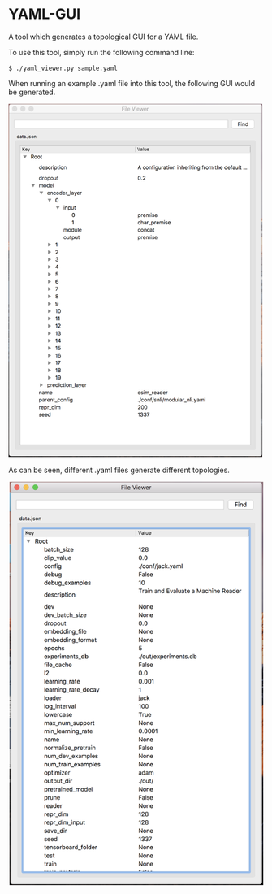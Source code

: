 # YAML-GUI
A tool which generates a topological GUI for a YAML file.

To use this tool, simply run the following command line:

```
$ ./yaml_viewer.py sample.yaml
```

When running an example .yaml file into this tool, the following GUI would be generated.

<img src="https://github.com/benedictprintz/YAML-GUI/blob/master/example1.png" class="center" width="500">


As can be seen, different .yaml files generate different topologies.

<center><img src="https://github.com/benedictprintz/YAML-GUI/blob/master/example2.png" width="500"></center>
